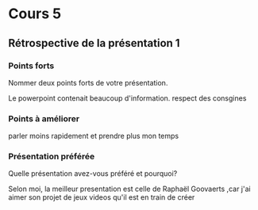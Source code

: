 # Cours 5
## Rétrospective de la présentation 1

### Points forts
Nommer deux points forts de votre présentation. 

Le powerpoint contenait beaucoup d'information.
respect des consgines

### Points à améliorer

parler moins rapidement et prendre plus mon temps


### Présentation préférée
Quelle présentation avez-vous préféré et pourquoi? 

Selon moi, la meilleur presentation est celle de Raphaël Goovaerts ,car j'ai aimer son projet de jeux videos qu'il est en train de créer 
